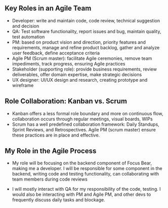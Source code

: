 ## Key Roles in an Agile Team
- Developer: write and maintain code, code review, technical suggestion and decision
- QA: Test software functionality, report issues and bug, maintain quality, test automation
- PM: based on product vision and direction, priority features and requirements, manage and refine product backlog, gather and analyze user feedback, define acceptance criteria
- Agile PM (Scrum master): facilitate Agile ceremonies, remove team impediments, track progress, ensuring Agile practices
- Stakeholder (supporting role): provide business requirements, review deliverables, offer domain expertise, make strategic decisions
- UX designer: UI/UX design and research, creating prototype and wireframe


## Role Collaboration: Kanban vs. Scrum
- Kanban offers a less formal role boundary and more on continuous flow, collaboration occurs through regular meetings, visual boards, WIPs
- Scrum has a well predefined collaboration framework: Daily Standups, Sprint Reviews, and Retrospectives. Agile PM (scrum master) ensure these practices are in place and effective.

## My Role in the Agile Process
- My role will be focusing on the backend component of Focus Bear, making me a developer. I will be responsible for some component in the backend, writing code and testing functionality, can collaborating with team members during code reviews

- I will mostly interact with QA for my responsibility of the code, testing. I would also be interacting with PM and Agile PM, and other devs to frequently discuss daily tasks and blockage.
